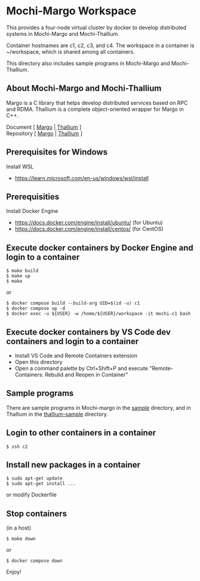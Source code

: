 # Mochi-Margo Workspace

This provides a four-node virtual cluster by docker to develop
distributed systems in Mochi-Margo and Mochi-Thallium.

Container hostnames are c1, c2, c3, and c4.
The workspace in a container is ~/workspace,
which is shared among all containers.

This directory also includes sample programs in Mochi-Margo and Mochi-Thallium.

## About Mochi-Margo and Mochi-Thallium

Margo is a C library that helps develop distributed services based on RPC and RDMA.  Thallium is a complete object-oriented wrapper for Margo in C++.

Document [ [Margo](https://mochi.readthedocs.io/en/latest/margo.html) | [Thallium](https://mochi.readthedocs.io/en/latest/thallium.html) ]<br>
Repository [ [Margo](https://github.com/mochi-hpc/mochi-margo) | [Thallium](https://github.com/mochi-hpc/mochi-thallium) ]

## Prerequisites for Windows

Install WSL

- <https://learn.microsoft.com/en-us/windows/wsl/install>

## Prerequisities

Install Docker Engine

- <https://docs.docker.com/engine/install/ubuntu/> (for Ubuntu)
- <https://docs.docker.com/engine/install/centos/> (for CentOS)

## Execute docker containers by Docker Engine and login to a container

```console
$ make build
$ make up
$ make
```

or

```console
$ docker compose build --build-arg UID=$(id -u) c1
$ docker compose up -d
$ docker exec -u ${USER} -w /home/${USER}/workspace -it mochi-c1 bash
```

## Execute docker containers by VS Code dev containers and login to a container

- Install VS Code and Remote Containers extension
- Open this directory
- Open a command palette by Ctrl+Shift+P and execute "Remote-Containers: Rebulid and Reopen in Container"

## Sample programs

There are sample programs in Mochi-margo in the [sample](sample) directory, and in Thallium in the [thallium-sample](thallium-sample) directory.

## Login to other containers in a container

```console
$ ssh c2
```

## Install new packages in a container

```console
$ sudo apt-get update
$ sudo apt-get install ...
```

or modify Dockerfile

## Stop containers

(in a host)

```console
$ make down
```

or

```console
$ docker compose down
```

Enjoy!
